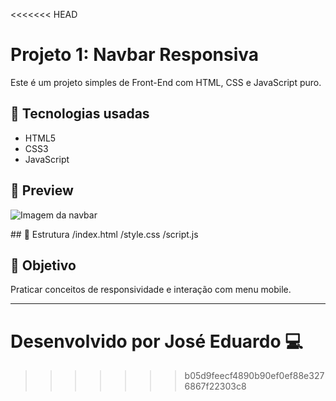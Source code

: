 <<<<<<< HEAD
# Projeto 1: Navbar Responsiva

Este é um projeto simples de Front-End com HTML, CSS e JavaScript puro.

## 🔧 Tecnologias usadas

- HTML5
- CSS3
- JavaScript

## 📸 Preview

![Imagem da navbar](exemplo.png)

## 📁 Estrutura
/index.html
/style.css
/script.js
## 📌 Objetivo

Praticar conceitos de responsividade e interação com menu mobile.

---

Desenvolvido por José Eduardo 💻
=======

>>>>>>> b05d9feecf4890b90ef0ef88e3276867f22303c8
